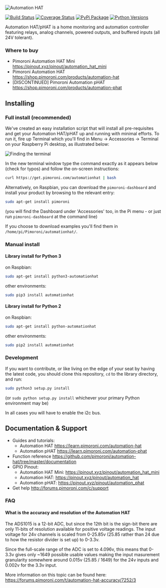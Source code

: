 ![Automation HAT](autohat_360.png)

[![Build Status](https://travis-ci.com/pimoroni/automation-hat.svg?branch=master)](https://travis-ci.com/pimoroni/automation-hat)
[![Coverage Status](https://coveralls.io/repos/github/pimoroni/automation-hat/badge.svg?branch=master)](https://coveralls.io/github/pimoroni/automation-hat?branch=master)
[![PyPi Package](https://img.shields.io/pypi/v/automationhat.svg)](https://pypi.python.org/pypi/automationhat)
[![Python Versions](https://img.shields.io/pypi/pyversions/automationhat.svg)](https://pypi.python.org/pypi/automationhat)

Automation HAT/pHAT is a home monitoring and automation controller featuring relays, analog channels, powered outputs, and buffered inputs (all 24V tolerant).

### Where to buy

* Pimoroni Automation HAT Mini <https://pinout.xyz/pinout/automation_hat_mini>
* Pimoroni Automation HAT <https://shop.pimoroni.com/products/automation-hat>
* [DISCONTINUED] Pimoroni Automation pHAT <https://shop.pimoroni.com/products/automation-phat>

## Installing

### Full install (recommended)

We've created an easy installation script that will install all pre-requisites and get your Automation HAT/pHAT
up and running with minimal efforts. To run it, fire up Terminal which you'll find in Menu -> Accessories -> Terminal
on your Raspberry Pi desktop, as illustrated below:

![Finding the terminal](http://get.pimoroni.com/resources/github-repo-terminal.png)

In the new terminal window type the command exactly as it appears below (check for typos) and follow the on-screen instructions:

```bash
curl https://get.pimoroni.com/automationhat | bash
```

Alternatively, on Raspbian, you can download the `pimoroni-dashboard` and install your product by browsing to the relevant entry:

```bash
sudo apt-get install pimoroni
```

(you will find the Dashboard under 'Accessories' too, in the Pi menu - or just run `pimoroni-dashboard` at the command line)

If you choose to download examples you'll find them in `/home/pi/Pimoroni/automationhat/`.

### Manual install

#### Library install for Python 3

on Raspbian:

```bash
sudo apt-get install python3-automationhat
```

other environments:

```bash
sudo pip3 install automationhat
```

#### Library install for Python 2

on Raspbian:

```bash
sudo apt-get install python-automationhat
```

other environments:

```bash
sudo pip2 install automationhat
```

### Development

If you want to contribute, or like living on the edge of your seat by having the latest code, you should clone this repository, `cd` to the library directory, and run:

```bash
sudo python3 setup.py install
```

(or `sudo python setup.py install` whichever your primary Python environment may be)

In all cases you will have to enable the i2c bus.

## Documentation & Support

* Guides and tutorials:
  * Automation HAT <https://learn.pimoroni.com/automation-hat>
  * Automation pHAT <https://learn.pimoroni.com/automation-phat>
* Function reference
<https://github.com/pimoroni/automation-hat/tree/master/documentation>
* GPIO Pinout:
  * Automation HAT Mini: <https://pinout.xyz/pinout/automation_hat_mini>
  * Automation HAT: <https://pinout.xyz/pinout/automation_hat>
  * Automation pHAT: <https://pinout.xyz/pinout/automation_phat>
* Get help
<http://forums.pimoroni.com/c/support>

### FAQ

#### What is the accuracy and resolution of the Automation HAT

The ADS1015 is a 12-bit ADC, but since the 12th bit is the sign-bit there are only 11-bits of resolution available for positive voltage readings. The input voltage for 24v channels is scaled from 0-25.85v (25.85 rather than 24 due to how the resistor divider is set up) to 0-3.3v.

Since the full-scale range of the ADC is set to 4.096v, this means that 0-3.3v gives only ~1649 possible usable values making the input masurement granularity somewhere around 0.015v (25.85 / 1649) for the 24v inputs and 0.002v for the 3.3v input.

More information on this topic can be found here: <https://forums.pimoroni.com/t/automation-hat-accuracy/7252/3>
